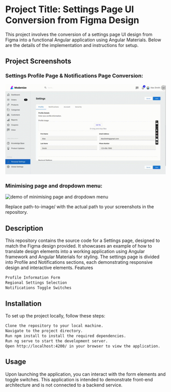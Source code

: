 # Project Title: Settings Page UI Conversion from Figma Design

This project involves the conversion of a settings page UI design from Figma into a functional Angular application using Angular Materials. Below are the details of the implementation and instructions for setup.

## Project Screenshots


### Settings Profile Page & Notifications Page Conversion:<br />
![demo of settings page](https://github.com/Timon-L/greenbaseDemo/blob/main/settings_pages.gif)

### Minimising page and dropdown menu:<br />
![demo of minimising page and dropdown menu](https://github.com/Timon-L/greenbaseDemo/blob/main/minimising_scaling.gif)


Replace path-to-image/ with the actual path to your screenshots in the repository.

## Description

This repository contains the source code for a Settings page, designed to match the Figma design provided. It showcases an example of how to translate design elements into a working application using Angular framework and Angular Materials for styling. The settings page is divided into Profile and Notifications sections, each demonstrating responsive design and interactive elements.
Features

    Profile Information Form
    Regional Settings Selection
    Notifications Toggle Switches

## Installation

To set up the project locally, follow these steps:

    Clone the repository to your local machine.
    Navigate to the project directory.
    Run npm install to install the required dependencies.
    Run ng serve to start the development server.
    Open http://localhost:4200/ in your browser to view the application.

## Usage

Upon launching the application, you can interact with the form elements and toggle switches. This application is intended to demonstrate front-end architecture and is not connected to a backend service.
